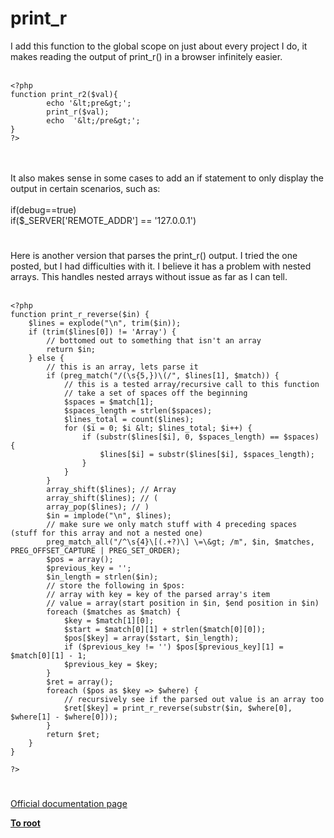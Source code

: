 # print_r



I add this function to the global scope on just about every project I do, it makes reading the output of print_r() in a browser infinitely easier.<br><br>

```
<?php
function print_r2($val){
        echo '&lt;pre&gt;';
        print_r($val);
        echo  '&lt;/pre&gt;';
}
?>
```
<br><br>It also makes sense in some cases to add an if statement to only display the output in certain scenarios, such as:<br><br>if(debug==true)<br>if($_SERVER[&apos;REMOTE_ADDR&apos;] == &apos;127.0.0.1&apos;)  

#

Here is another version that parses the print_r() output. I tried the one posted, but I had difficulties with it. I believe it has a problem with nested arrays. This handles nested arrays without issue as far as I can tell. <br><br>

```
<?php
function print_r_reverse($in) {
    $lines = explode("\n", trim($in));
    if (trim($lines[0]) != 'Array') {
        // bottomed out to something that isn't an array
        return $in;
    } else {
        // this is an array, lets parse it
        if (preg_match("/(\s{5,})\(/", $lines[1], $match)) {
            // this is a tested array/recursive call to this function
            // take a set of spaces off the beginning
            $spaces = $match[1];
            $spaces_length = strlen($spaces);
            $lines_total = count($lines);
            for ($i = 0; $i &lt; $lines_total; $i++) {
                if (substr($lines[$i], 0, $spaces_length) == $spaces) {
                    $lines[$i] = substr($lines[$i], $spaces_length);
                }
            }
        }
        array_shift($lines); // Array
        array_shift($lines); // (
        array_pop($lines); // )
        $in = implode("\n", $lines);
        // make sure we only match stuff with 4 preceding spaces (stuff for this array and not a nested one)
        preg_match_all("/^\s{4}\[(.+?)\] \=\&gt; /m", $in, $matches, PREG_OFFSET_CAPTURE | PREG_SET_ORDER);
        $pos = array();
        $previous_key = '';
        $in_length = strlen($in);
        // store the following in $pos:
        // array with key = key of the parsed array's item
        // value = array(start position in $in, $end position in $in)
        foreach ($matches as $match) {
            $key = $match[1][0];
            $start = $match[0][1] + strlen($match[0][0]);
            $pos[$key] = array($start, $in_length);
            if ($previous_key != '') $pos[$previous_key][1] = $match[0][1] - 1;
            $previous_key = $key;
        }
        $ret = array();
        foreach ($pos as $key => $where) {
            // recursively see if the parsed out value is an array too
            $ret[$key] = print_r_reverse(substr($in, $where[0], $where[1] - $where[0]));
        }
        return $ret;
    }
}

?>
```
  

#

[Official documentation page](https://www.php.net/manual/en/function.print-r.php)

**[To root](/README.md)**
